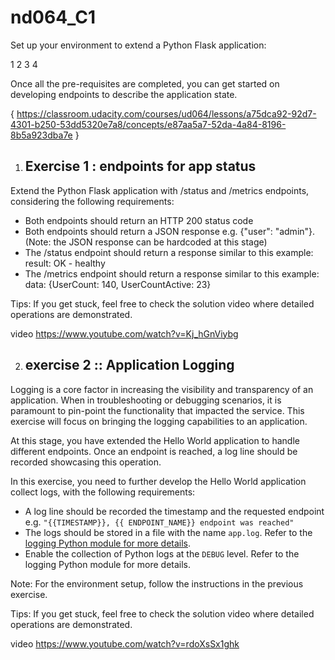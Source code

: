 # nd064_C1
Set up your environment to extend a Python Flask application:

1 
2 
3 
4 

Once all the pre-requisites are completed, you can get started on developing endpoints to describe the application state.

{ https://classroom.udacity.com/courses/ud064/lessons/a75dca92-92d7-4301-b250-53dd5320e7a8/concepts/e87aa5a7-52da-4a84-8196-8b5a923dba7e }

1. ## Exercise 1 : endpoints for app status  
Extend the Python Flask application with /status and /metrics endpoints, considering the following requirements:
- Both endpoints should return an HTTP 200 status code
- Both endpoints should return a JSON response e.g. {"user": "admin"}. (Note: the JSON response can be hardcoded at this stage)
- The /status endpoint should return a response similar to this example: result: OK - healthy
- The /metrics endpoint should return a response similar to this example: data: {UserCount: 140, UserCountActive: 23}

Tips: If you get stuck, feel free to check the solution video where detailed operations are demonstrated.

video https://www.youtube.com/watch?v=Kj_hGnViybg 

2. ## exercise 2 :: Application Logging 
Logging is a core factor in increasing the visibility and transparency of an application. When in troubleshooting or debugging scenarios, it is paramount to pin-point the functionality that impacted the service. This exercise will focus on bringing the logging capabilities to an application.

At this stage, you have extended the Hello World application to handle different endpoints. Once an endpoint is reached, a log line should be recorded showcasing this operation.

In this exercise, you need to further develop the Hello World application collect logs, with the following requirements:

- A log line should be recorded the timestamp and the requested endpoint e.g. ``"{{TIMESTAMP}}, {{ ENDPOINT_NAME}} endpoint was reached"``
- The logs should be stored in a file with the name ``app.log``. Refer to the [logging Python module for more details](https://docs.python.org/3/library/logging.html#logging.basicConfig).
- Enable the collection of Python logs at the ``DEBUG`` level. Refer to the logging Python module for more details.

Note: For the environment setup, follow the instructions in the previous exercise.

Tips: If you get stuck, feel free to check the solution video where detailed operations are demonstrated.

video https://www.youtube.com/watch?v=rdoXsSx1ghk 
